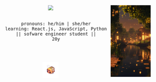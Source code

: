 <div align="center">
  <a href="https://git.io/typing-svg"><img src="https://readme-typing-svg.demolab.com?font=Fira+Code&weight=500&size=24&pause=1000&color=B7CA79&width=435&lines=Welcome+to+my+little+space!!" /></a>
  <img src="assets/10178abde04b16bbe48c50b71f691b14.jpg" width="25%" align= "right" />
  <br><br>
  <pre>
    pronouns: he/him | she/her
    learning: React.js, JavaScript, Python
    || sofware engineer student ||
    20y
  </pre>
  <br><br>
  <img src="assets/7b499aa16648ceaac60f38aaebb9c371.png" width="10%" />
</div>
